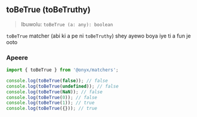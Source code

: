 ## toBeTrue (toBeTruthy)

> Ibuwolu: `toBeTrue (a: any): boolean`

`toBeTrue` matcher (abi ki a pe ni `toBeTruthy`) shey ayewo boya iye ti a fun je ooto

### Apeere

```ts
import { toBeTrue } from '@onyx/matchers';

console.log(toBeTrue(false)); // false
console.log(toBeTrue(undefined)); // false
console.log(toBeTrue(NaN)); // false
console.log(toBeTrue(0)); // false
console.log(toBeTrue(1)); // true
console.log(toBeTrue({})); // true
```
